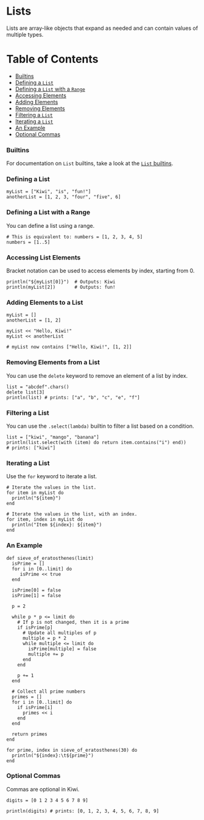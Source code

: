 # Lists

Lists are array-like objects that expand as needed and can contain values of multiple types.

# Table of Contents
- [Builtins](#Builtins)
- [Defining a `List`](#defining-a-list)
- [Defining a `List` with a `Range`](#defining-a-list-with-a-range)
- [Accessing Elements](#accessing-list-elements)
- [Adding Elements](#adding-elements-to-a-list)
- [Removing Elements](#removing-elements-from-a-list)
- [Filtering a `List`](#filtering-a-list)
- [Iterating a `List`](#iterating-a-list)
- [An Example](#an-example)
- [Optional Commas](#optional-commas)

### Builtins

For documentation on `List` builtins, take a look at the [`List` builtins](builtins.md#list-builtins).

### Defining a List

```kiwi
myList = ["Kiwi", "is", "fun!"]
anotherList = [1, 2, 3, "four", "five", 6]
```

### Defining a List with a Range

You can define a list using a range.

```kiwi
# This is equivalent to: numbers = [1, 2, 3, 4, 5]
numbers = [1..5] 
```

### Accessing List Elements

Bracket notation can be used to access elements by index, starting from 0.

```kiwi
println("${myList[0]}")  # Outputs: Kiwi
println(myList[2])       # Outputs: fun!
```

### Adding Elements to a List

```kiwi
myList = []
anotherList = [1, 2]

myList << "Hello, Kiwi!"
myList << anotherList

# myList now contains ["Hello, Kiwi!", [1, 2]]
```

### Removing Elements from a List

You can use the `delete` keyword to remove an element of a list by index.

```kiwi
list = "abcdef".chars()
delete list[3]
println(list) # prints: ["a", "b", "c", "e", "f"]
```

### Filtering a List

You can use the `.select(lambda)` builtin to filter a list based on a condition.

```kiwi
list = ["kiwi", "mango", "banana"]
println(list.select(with (item) do return item.contains("i") end))
# prints: ["kiwi"]
```

### Iterating a List

Use the `for` keyword to iterate a list.

```kiwi
# Iterate the values in the list.
for item in myList do
  println("${item}")
end

# Iterate the values in the list, with an index.
for item, index in myList do
  println("Item ${index}: ${item}")
end
```

### An Example

```kiwi
def sieve_of_eratosthenes(limit)
  isPrime = []
  for i in [0..limit] do
     isPrime << true
  end

  isPrime[0] = false
  isPrime[1] = false

  p = 2

  while p * p <= limit do
    # If p is not changed, then it is a prime
    if isPrime[p]
      # Update all multiples of p
      multiple = p * 2
      while multiple <= limit do
        isPrime[multiple] = false
        multiple += p
      end
    end

    p += 1
  end

  # Collect all prime numbers
  primes = []
  for i in [0..limit] do
    if isPrime[i]
      primes << i
    end
  end

  return primes
end

for prime, index in sieve_of_eratosthenes(30) do
  println("${index}:\t${prime}")
end
```

### Optional Commas

Commas are optional in Kiwi.

```kiwi
digits = [0 1 2 3 4 5 6 7 8 9]

println(digits) # prints: [0, 1, 2, 3, 4, 5, 6, 7, 8, 9]
```